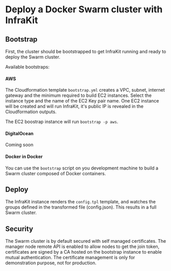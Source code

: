 # Deploy a Docker Swarm cluster with InfraKit

## Bootstrap

First, the cluster should be bootstrapped to get InfraKit running and ready to deploy the Swarm cluster.

Available bootstraps:

#### AWS

The Cloudformation template ```bootstrap.yml``` creates a VPC, subnet, internet gateway and the minimum required to build EC2 instances.
Select the instance type and the name of the EC2 Key pair name.
One EC2 instance will be created and will run InfraKit, it's public IP is revealed in the Cloudformation outputs.

The EC2 boostrap instance will run ```bootstrap -p aws```.

#### DigitalOcean

Coming soon

#### Docker in Docker

You can use the ```bootstrap``` script on you development machine to build a Swarm cluster composed of Docker containers.

## Deploy

The InfraKit instance renders the ```config.tpl``` template, and watches the groups defined in the transformed file (config.json).
This results in a full Swarm cluster.

## Security

The Swarm cluster is by default secured with self managed certificates.
The manager node remote API is enabled to allow nodes to get the join token, certificates are signed by a CA hosted on the bootstrap instance to enable mutual authentication.
The certificate management is only for demonstration purpose, not for production.
